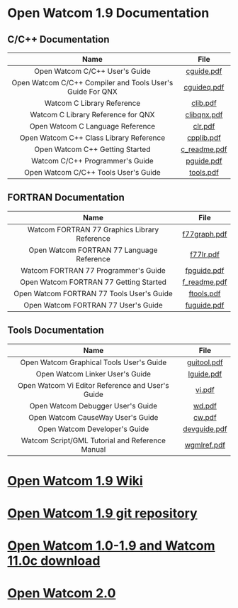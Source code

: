 # Open Watcom 1.9 Documentation

## C/C++ Documentation

| Name | File |
|:------:|:------:|
| Open Watcom C/C++ User's Guide                                | [cguide.pdf](docs/cguide.pdf) |
| Open Watcom C/C++ Compiler and Tools User's Guide For QNX	    | [cguideq.pdf](docs/cguideq.pdf) |
| Watcom C Library Reference                                    | [clib.pdf](docs/clib.pdf) |
| Watcom C Library Reference for QNX	                        | [clibqnx.pdf](docs/clibqnx.pdf) |
| Open Watcom C Language Reference                           | [clr.pdf](docs/clr.pdf) |
| Open Watcom C++ Class Library Reference                    | [cpplib.pdf](docs/cpplib.pdf) |
| Open Watcom C++ Getting Started                            | [c_readme.pdf](docs/c_readme.pdf) |
| Watcom C/C++ Programmer's Guide                            | [pguide.pdf](docs/pguide.pdf) |
| Open Watcom C/C++ Tools User's Guide                       | [tools.pdf](docs/tools.pdf) |

## FORTRAN Documentation

| Name | File |
|:------:|:------:|
| Watcom FORTRAN 77 Graphics Library Reference	| [f77graph.pdf](docs/f77graph.pdf) |
| Open Watcom FORTRAN 77 Language Reference	    | [f77lr.pdf](docs/f77lr.pdf) |
| Watcom FORTRAN 77 Programmer's Guide	        | [fpguide.pdf](docs/fpguide.pdf)|
| Open Watcom FORTRAN 77 Getting Started	        | [f_readme.pdf](docs/f_readme.pdf)|
| Open Watcom FORTRAN 77 Tools User's Guide	    | [ftools.pdf](docs/ftools.pdf)|
| Open Watcom FORTRAN 77 User's Guide	        | [fuguide.pdf](docs/fuguide.pdf)|

## Tools Documentation
| Name | File |
|:------:|:------:|
| Open Watcom Graphical Tools User's Guide	        | [guitool.pdf](docs/guitool.pdf) |
| Open Watcom Linker User's Guide                   | [lguide.pdf](docs/lguide.pdf) |
| Open Watcom Vi Editor Reference and User's Guide	| [vi.pdf](docs/vi.pdf) |
| Open Watcom Debugger User's Guide	                | [wd.pdf](docs/wd.pdf) |
| Open Watcom CauseWay User's Guide	                | [cw.pdf](docs/cw.pdf) |
| Open Watcom Developer's Guide	                    | [devguide.pdf](docs/devguide.pdf)|
| Watcom Script/GML Tutorial and Reference Manual	| [wgmlref.pdf](docs/wgmlref.pdf)|


# [Open Watcom 1.9 Wiki](https://github.com/open-watcom/open-watcom-1.9/wiki)
# [Open Watcom 1.9 git repository](https://github.com/open-watcom/owp4v1copy)
# [Open Watcom 1.0-1.9 and Watcom 11.0c download](https://github.com/open-watcom/open-watcom-1.9/releases)
# [Open Watcom 2.0](https://github.com/open-watcom/open-watcom-v2)
